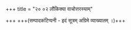 +++
title = "२० ०२ लौकिक्या वाचोत्तरस्याम्"

+++
+++(सम्पादकटिप्पनी - इदं सूत्रम् अग्रिमे व्याख्यातम् ।)+++
